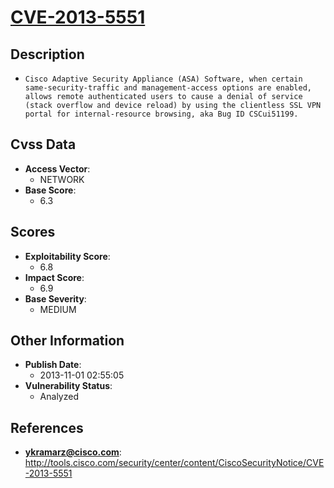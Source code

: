 
# [CVE-2013-5551](https://cve.mitre.org/cgi-bin/cvename.cgi?name=CVE-2013-5551)

## Description

- `Cisco Adaptive Security Appliance (ASA) Software, when certain same-security-traffic and management-access options are enabled, allows remote authenticated users to cause a denial of service (stack overflow and device reload) by using the clientless SSL VPN portal for internal-resource browsing, aka Bug ID CSCui51199.`

## Cvss Data

- **Access Vector**:
  - NETWORK
- **Base Score**:
  - 6.3

## Scores

- **Exploitability Score**:
  - 6.8
- **Impact Score**:
  - 6.9
- **Base Severity**:
  - MEDIUM

## Other Information

- **Publish Date**:
  - 2013-11-01 02:55:05
- **Vulnerability Status**:
  - Analyzed

## References

- **ykramarz@cisco.com**: http://tools.cisco.com/security/center/content/CiscoSecurityNotice/CVE-2013-5551
